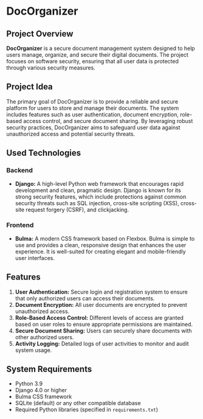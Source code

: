 # DocOrganizer

## Project Overview

**DocOrganizer** is a secure document management system designed to help users manage, organize, and secure their digital documents. The project focuses on software security, ensuring that all user data is protected through various security measures.

## Project Idea

The primary goal of DocOrganizer is to provide a reliable and secure platform for users to store and manage their documents. The system includes features such as user authentication, document encryption, role-based access control, and secure document sharing. By leveraging robust security practices, DocOrganizer aims to safeguard user data against unauthorized access and potential security threats.

## Used Technologies

### Backend
- **Django:** A high-level Python web framework that encourages rapid development and clean, pragmatic design. Django is known for its strong security features, which include protections against common security threats such as SQL injection, cross-site scripting (XSS), cross-site request forgery (CSRF), and clickjacking.

### Frontend
- **Bulma:** A modern CSS framework based on Flexbox. Bulma is simple to use and provides a clean, responsive design that enhances the user experience. It is well-suited for creating elegant and mobile-friendly user interfaces.

## Features

1. **User Authentication:** Secure login and registration system to ensure that only authorized users can access their documents.
2. **Document Encryption:** All user documents are encrypted to prevent unauthorized access.
3. **Role-Based Access Control:** Different levels of access are granted based on user roles to ensure appropriate permissions are maintained.
4. **Secure Document Sharing:** Users can securely share documents with other authorized users.
5. **Activity Logging:** Detailed logs of user activities to monitor and audit system usage.

## System Requirements

- Python 3.9
- Django 4.0 or higher
- Bulma CSS framework
- SQLite (default) or any other compatible database
- Required Python libraries (specified in `requirements.txt`)
